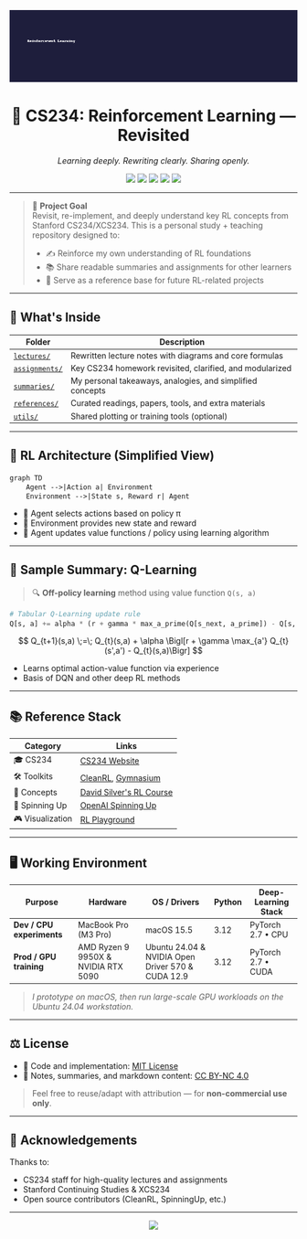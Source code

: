 <p align="center">
  <img src="https://raw.githubusercontent.com/wgu9/cs234-rl-revisited/main/assets/banner_rl.png" width="800" alt="Reinforcement Learning Banner">
</p>

<h1 align="center">🧠 CS234: Reinforcement Learning — Revisited</h1>
<p align="center">
  <i>Learning deeply. Rewriting clearly. Sharing openly.</i>
</p>

<p align="center">
  <a href="#"><img src="https://img.shields.io/badge/license-MIT-green.svg"></a>
  <a href="#"><img src="https://img.shields.io/badge/content-CC--BY--NC-lightgrey"></a>
  <a href="#"><img src="https://img.shields.io/badge/python-3.10+-blue"></a>
  <a href="#"><img src="https://img.shields.io/badge/notebooks-available-brightgreen"></a>
  <a href="#"><img src="https://visitor-badge.laobi.icu/badge?page_id=wgu9.cs234-rl-revisited"></a>
</p>

---

> 🎯 **Project Goal**  
> Revisit, re-implement, and deeply understand key RL concepts from Stanford CS234/XCS234. This is a personal study + teaching repository designed to:
> - ✍️ Reinforce my own understanding of RL foundations  
> - 📚 Share readable summaries and assignments for other learners  
> - 🧱 Serve as a reference base for future RL-related projects  

---

## 📂 What's Inside

| Folder        | Description |
|---------------|-------------|
| [`lectures/`](./lectures)   | Rewritten lecture notes with diagrams and core formulas |
| [`assignments/`](./assignments) | Key CS234 homework revisited, clarified, and modularized |
| [`summaries/`](./summaries) | My personal takeaways, analogies, and simplified concepts |
| [`references/`](./references) | Curated readings, papers, tools, and extra materials |
| [`utils/`](./utils)         | Shared plotting or training tools (optional) |

---

## 🧠 RL Architecture (Simplified View)

```mermaid
graph TD
    Agent -->|Action a| Environment
    Environment -->|State s, Reward r| Agent
```

- 🔁 Agent selects actions based on policy π  
- 🎯 Environment provides new state and reward  
- 🧮 Agent updates value functions / policy using learning algorithm

---

## 📝 Sample Summary: Q-Learning

> 🔍 **Off-policy learning** method using value function `Q(s, a)`

```python
# Tabular Q-Learning update rule
Q[s, a] += alpha * (r + gamma * max_a_prime(Q[s_next, a_prime]) - Q[s, a])
```

$$
Q_{t+1}(s,a) \;=\;
Q_{t}(s,a) + \alpha
\Bigl[r + \gamma \max_{a'} Q_{t}(s',a') - Q_{t}(s,a)\Bigr]
$$

- Learns optimal action-value function via experience
- Basis of DQN and other deep RL methods

---

## 📚 Reference Stack

| Category | Links |
|----------|-------|
| 🎓 CS234 | [CS234 Website](https://web.stanford.edu/class/cs234/) |
| 🛠️ Toolkits | [CleanRL](https://github.com/vwxyzjn/cleanrl), [Gymnasium](https://gym.openai.com/) |
| 📘 Concepts | [David Silver's RL Course](https://www.davidsilver.uk/teaching/) |
| 📙 Spinning Up | [OpenAI Spinning Up](https://spinningup.openai.com/en/latest/) |
| 🎮 Visualization | [RL Playground](http://rl-playground.com/) |

---

## 🖥️ Working Environment

| Purpose | Hardware | OS / Drivers | Python | Deep-Learning Stack |
|---------|----------|--------------|--------|---------------------|
| **Dev / CPU experiments** | MacBook Pro (M3 Pro) | macOS 15.5 | 3.12 | PyTorch 2.7 • CPU |
| **Prod / GPU training** | AMD Ryzen 9 9950X & NVIDIA RTX 5090 | Ubuntu 24.04 & NVIDIA Open Driver 570 & CUDA 12.9 | 3.12 | PyTorch 2.7 • CUDA |

> *I prototype on macOS, then run large-scale GPU workloads on the Ubuntu 24.04 workstation.*

---

## ⚖️ License

- 🧪 Code and implementation: [MIT License](./LICENSE)
- 📘 Notes, summaries, and markdown content: [CC BY-NC 4.0](./LICENSE_CONTENT.md)

> Feel free to reuse/adapt with attribution — for **non-commercial use only**.

---


## 🤝 Acknowledgements

Thanks to:
- CS234 staff for high-quality lectures and assignments
- Stanford Continuing Studies & XCS234
- Open source contributors (CleanRL, SpinningUp, etc.)

---

<p align="center">
  <img src="https://img.shields.io/badge/Last%20Updated-June%207,%202025-blue" />
</p>